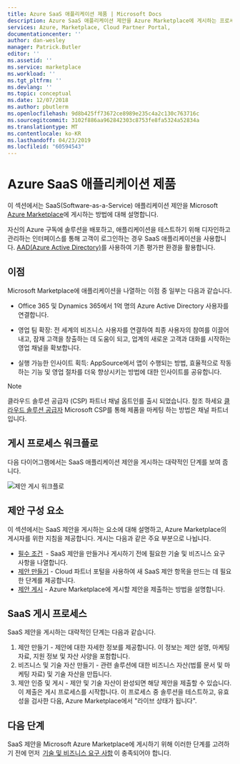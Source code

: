 ```yaml
---
title: Azure SaaS 애플리케이션 제품 | Microsoft Docs
description: Azure SaaS 애플리케이션 제안을 Azure Marketplace에 게시하는 프로세스에 대한 개요입니다.
services: Azure, Marketplace, Cloud Partner Portal,
documentationcenter: ''
author: dan-wesley
manager: Patrick.Butler
editor: ''
ms.assetid: ''
ms.service: marketplace
ms.workload: ''
ms.tgt_pltfrm: ''
ms.devlang: ''
ms.topic: conceptual
ms.date: 12/07/2018
ms.author: pbutlerm
ms.openlocfilehash: 9d8b425ff73672ce8989e235c4a2c130c763716c
ms.sourcegitcommit: 3102f886aa962842303c8753fe8fa5324a52834a
ms.translationtype: MT
ms.contentlocale: ko-KR
ms.lasthandoff: 04/23/2019
ms.locfileid: "60594543"
---
```

# <a name="azure-saas-application-offer"></a>Azure SaaS 애플리케이션 제품

이 섹션에서는 SaaS(Software-as-a-Service) 애플리케이션 제안을 Microsoft <a href="https://azuremarketplace.microsoft.com">Azure Marketplace</a>에 게시하는 방법에 대해 설명합니다.

자신의 Azure 구독에 솔루션을 배포하고, 애플리케이션을 테스트하기 위해 디자인하고 관리하는 인터페이스를 통해 고객이 로그인하는 경우 SaaS 애플리케이션을 사용합니다. <a href="https://azure.microsoft.com/services/active-directory">AAD(Azure Active Directory)</a>를 사용하여 기존 평가판 환경을 활용합니다.

## <a name="benefits"></a>이점

Microsoft Marketplace에 애플리케이션을 나열하는 이점 중 일부는 다음과 같습니다.

- Office 365 및 Dynamics 365에서 1억 명의 Azure Active Directory 사용자를 연결합니다.

- 영업 팀 확장: 전 세계의 비즈니스 사용자를 연결하여 최종 사용자의 참여를 이끌어내고, 잠재 고객을 창출하는 데 도움이 되고, 업계의 새로운 고객과 대화를 시작하는 영업 채널을 확보합니다.

- 실행 가능한 인사이트 획득: AppSource에서 앱이 수행되는 방법, 효율적으로 작동하는 기능 및 영업 절차를 더욱 향상시키는 방법에 대한 인사이트를 공유합니다.
 
>[!Note]
>클라우드 솔루션 공급자 (CSP) 파트너 채널 옵트인를 출시 되었습니다.  참조 하세요 [클라우드 솔루션 공급자](../../cloud-solution-providers.md) Microsoft CSP를 통해 제품을 마케팅 하는 방법은 채널 파트너입니다.

## <a name="publishing-process-workflow"></a>게시 프로세스 워크플로 

다음 다이어그램에서는 SaaS 애플리케이션 제안을 게시하는 대략적인 단계를 보여 줍니다. 

![제안 게시 워크플로](./media/new-offer-process.png)

## <a name="offer-components"></a>제안 구성 요소
 
이 섹션에서는 SaaS 제안을 게시하는 요소에 대해 설명하고, Azure Marketplace의 게시자를 위한 지침을 제공합니다. 게시는 다음과 같은 주요 부분으로 나뉩니다. 

- [필수 조건](./cpp-prerequisites.md)  - SaaS 제안을 만들거나 게시하기 전에 필요한 기술 및 비즈니스 요구 사항을 나열합니다. 
- [제안 만들기](./cpp-create-offer.md) - Cloud 파트너 포털을 사용하여 새 SaaS 제안 항목을 만드는 데 필요한 단계를 제공합니다. 
- [제안 게시](./cpp-publish-offer.md) - Azure Marketplace에 게시할 제안을 제출하는 방법을 설명합니다. 

## <a name="saas-publishing-process"></a>SaaS 게시 프로세스 

SaaS 제안을 게시하는 대략적인 단계는 다음과 같습니다.
 
1. 제안 만들기 - 제안에 대한 자세한 정보를 제공합니다. 이 정보는 제안 설명, 마케팅 자료, 지원 정보 및 자산 사양을 포함합니다. 
2. 비즈니스 및 기술 자산 만들기 - 관련 솔루션에 대한 비즈니스 자산(법률 문서 및 마케팅 자료) 및 기술 자산을 만듭니다. 
3. 제안 인증 및 게시 - 제안 및 기술 자산이 완성되면 해당 제안을 제출할 수 있습니다. 이 제출은 게시 프로세스를 시작합니다. 이 프로세스 중 솔루션을 테스트하고, 유효성을 검사한 다음, Azure Marketplace에서 "라이브 상태가 됩니다".

## <a name="next-steps"></a>다음 단계

SaaS 제안을 Microsoft Azure Marketplace에 게시하기 위해 이러한 단계를 고려하기 전에 먼저  [기술 및 비즈니스 요구 사항](./cpp-prerequisites.md) 이 충족되어야 합니다. 
 

